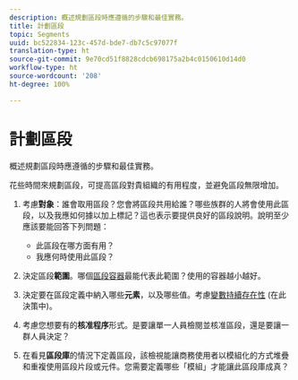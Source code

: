 ```yaml
---
description: 概述規劃區段時應遵循的步驟和最佳實務。
title: 計劃區段
topic: Segments
uuid: bc522834-123c-457d-bde7-db7c5c97077f
translation-type: ht
source-git-commit: 9e70cd51f8828cdcb698175a2b4c0150610d14d0
workflow-type: ht
source-wordcount: '208'
ht-degree: 100%

---
```



# 計劃區段

概述規劃區段時應遵循的步驟和最佳實務。

花些時間來規劃區段，可提高區段對貴組織的有用程度，並避免區段無限增加。

1. 考慮&#x200B;**對象**：誰會取用區段？您會將區段共用給誰？哪些族群的人將會使用此區段，以及我應如何據以加上標記？這也表示要提供良好的區段說明。說明至少應該要能回答下列問題：

   * 此區段在哪方面有用？
   * 我應何時使用此區段？

1. 決定區段&#x200B;**範圍**。哪個[區段容器](/help/components/segmentation/seg-overview.md)最能代表此範圍？使用的容器越小越好。

1. 決定要在區段定義中納入哪些&#x200B;**元素**，以及哪些值。考慮[變數持續存在性](/help/components/segmentation/seg-overview.md) (在此決策中)。

1. 考慮您想要有的&#x200B;**核准程序**&#x200B;形式。是要讓單一人員檢閱並核准區段，還是要讓一群人員決定？
1. 在看見&#x200B;**區段庫**&#x200B;的情況下定義區段，該檢視能讓商務使用者以模組化的方式堆疊和重複使用區段片段或元件。[](/help/components/segmentation/segmentation-workflow/seg-build.md)您需要定義哪些「模組」才能讓此區段庫成真？

